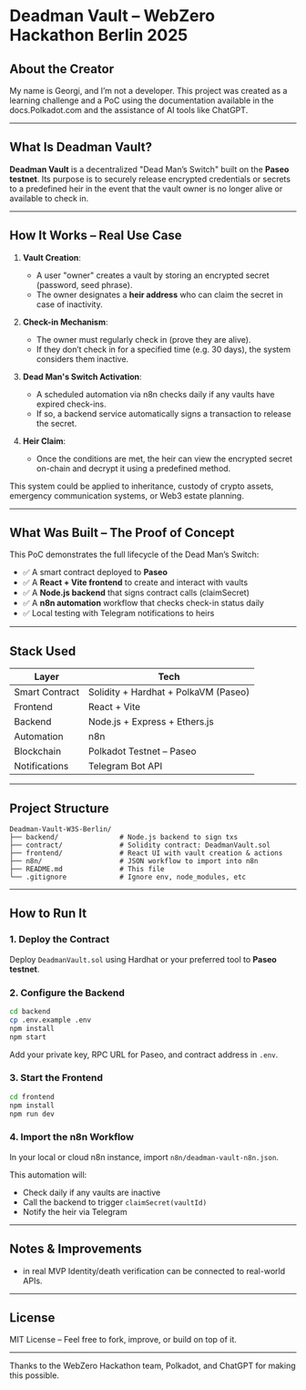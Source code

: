 #  Deadman Vault – WebZero Hackathon Berlin 2025

##  About the Creator

My name is Georgi, and I’m not a developer. This project was created as a learning challenge and a PoC using the documentation available in the docs.Polkadot.com  and the assistance of AI tools like ChatGPT.

---

##  What Is Deadman Vault?

**Deadman Vault** is a decentralized "Dead Man’s Switch" built on the **Paseo testnet**. Its purpose is to securely release encrypted credentials or secrets to a predefined heir in the event that the vault owner is no longer alive or available to check in.

---

##  How It Works – Real Use Case

1. **Vault Creation**:
   - A user "owner" creates a vault by storing an encrypted secret (password, seed phrase).
   - The owner designates a **heir address** who can claim the secret in case of inactivity.

2. **Check-in Mechanism**:
   - The owner must regularly check in (prove they are alive).
   - If they don’t check in for a specified time (e.g. 30 days), the system considers them inactive.

3. **Dead Man's Switch Activation**:
   - A scheduled automation via n8n checks daily if any vaults have expired check-ins.
   - If so, a backend service automatically signs a transaction to release the secret.

4. **Heir Claim**:
   - Once the conditions are met, the heir can view the encrypted secret on-chain and decrypt it using a predefined method.

This system could be applied to inheritance, custody of crypto assets, emergency communication systems, or Web3 estate planning.

---

##  What Was Built – The Proof of Concept

This PoC demonstrates the full lifecycle of the Dead Man’s Switch:

- ✅ A smart contract deployed to **Paseo** 
- ✅ A **React + Vite frontend** to create and interact with vaults
- ✅ A **Node.js backend** that signs contract calls (claimSecret)
- ✅ A **n8n automation** workflow that checks check-in status daily
- ✅ Local testing with Telegram notifications to heirs

---

##  Stack Used

| Layer          | Tech                                    |
|----------------|-----------------------------------------|
| Smart Contract | Solidity + Hardhat + PolkaVM (Paseo)    |
| Frontend       | React + Vite                            |
| Backend        | Node.js + Express + Ethers.js           |
| Automation     | n8n                                     |
| Blockchain     | Polkadot Testnet – Paseo                |
| Notifications  | Telegram Bot API                        |

---

##  Project Structure

```
Deadman-Vault-W3S-Berlin/
├── backend/               # Node.js backend to sign txs
├── contract/              # Solidity contract: DeadmanVault.sol
├── frontend/              # React UI with vault creation & actions
├── n8n/                   # JSON workflow to import into n8n
├── README.md              # This file
└── .gitignore             # Ignore env, node_modules, etc
```

---

##  How to Run It

### 1. Deploy the Contract

Deploy `DeadmanVault.sol` using Hardhat or your preferred tool to **Paseo testnet**.

### 2. Configure the Backend

```bash
cd backend
cp .env.example .env
npm install
npm start
```

Add your private key, RPC URL for Paseo, and contract address in `.env`.

### 3. Start the Frontend

```bash
cd frontend
npm install
npm run dev
```

### 4. Import the n8n Workflow

In your local or cloud n8n instance, import `n8n/deadman-vault-n8n.json`.

This automation will:

- Check daily if any vaults are inactive
- Call the backend to trigger `claimSecret(vaultId)`
- Notify the heir via Telegram

---

##  Notes & Improvements

- in real MVP Identity/death verification can be connected to real-world APIs.

---

##  License

MIT License – Feel free to fork, improve, or build on top of it.

---

Thanks to the WebZero Hackathon team, Polkadot, and ChatGPT for making this possible.
